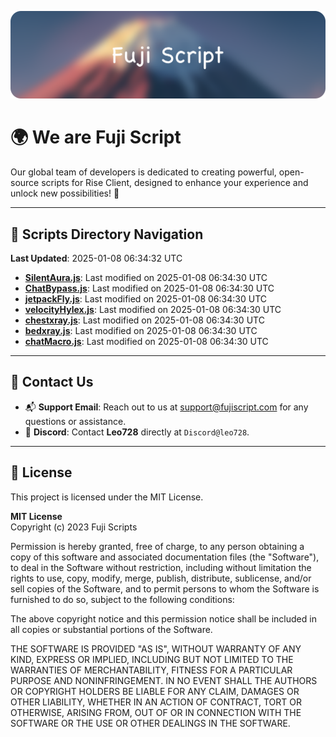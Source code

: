 ![Banner](.github/b.webp)

# 🌍 **We are Fuji Script**

Our global team of developers is dedicated to creating powerful, open-source scripts for Rise Client, designed to enhance your experience and unlock new possibilities! 🌟

---
<!-- SCRIPTS_NAVIGATION_START -->
## 📂 **Scripts Directory Navigation**

**Last Updated**: 2025-01-08 06:34:32 UTC

- **[SilentAura.js](scripts/SilentAura.js)**: Last modified on 2025-01-08 06:34:30 UTC
- **[ChatBypass.js](scripts/ChatBypass.js)**: Last modified on 2025-01-08 06:34:30 UTC
- **[jetpackFly.js](scripts/jetpackFly.js)**: Last modified on 2025-01-08 06:34:30 UTC
- **[velocityHylex.js](scripts/velocityHylex.js)**: Last modified on 2025-01-08 06:34:30 UTC
- **[chestxray.js](scripts/chestxray.js)**: Last modified on 2025-01-08 06:34:30 UTC
- **[bedxray.js](scripts/bedxray.js)**: Last modified on 2025-01-08 06:34:30 UTC
- **[chatMacro.js](scripts/chatMacro.js)**: Last modified on 2025-01-08 06:34:30 UTC

<!-- SCRIPTS_NAVIGATION_END -->

---

## 💬 **Contact Us**  
- 📬 **Support Email**: Reach out to us at [support@fujiscript.com](mailto:support@fujiscript.com) for any questions or assistance.  
- 💬 **Discord**: Contact **Leo728** directly at `Discord@leo728`.

---

## 📜 **License**

This project is licensed under the MIT License.  

**MIT License**  
Copyright (c) 2023 Fuji Scripts  

Permission is hereby granted, free of charge, to any person obtaining a copy of this software and associated documentation files (the "Software"), to deal in the Software without restriction, including without limitation the rights to use, copy, modify, merge, publish, distribute, sublicense, and/or sell copies of the Software, and to permit persons to whom the Software is furnished to do so, subject to the following conditions:  

The above copyright notice and this permission notice shall be included in all copies or substantial portions of the Software.  

THE SOFTWARE IS PROVIDED "AS IS", WITHOUT WARRANTY OF ANY KIND, EXPRESS OR IMPLIED, INCLUDING BUT NOT LIMITED TO THE WARRANTIES OF MERCHANTABILITY, FITNESS FOR A PARTICULAR PURPOSE AND NONINFRINGEMENT. IN NO EVENT SHALL THE AUTHORS OR COPYRIGHT HOLDERS BE LIABLE FOR ANY CLAIM, DAMAGES OR OTHER LIABILITY, WHETHER IN AN ACTION OF CONTRACT, TORT OR OTHERWISE, ARISING FROM, OUT OF OR IN CONNECTION WITH THE SOFTWARE OR THE USE OR OTHER DEALINGS IN THE SOFTWARE.  
